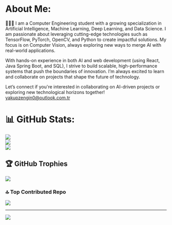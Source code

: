# About Me:
👨🏻‍💻 I am a Computer Engineering student with a growing specialization in Artificial Intelligence, Machine Learning, Deep Learning, and Data Science. I am passionate about leveraging cutting-edge technologies such as TensorFlow, PyTorch, OpenCV, and Python to create impactful solutions. My focus is on Computer Vision, always exploring new ways to merge AI with real-world applications.

With hands-on experience in both AI and web development (using React, Java Spring Boot, and SQL), I strive to build scalable, high-performance systems that push the boundaries of innovation. I’m always excited to learn and collaborate on projects that shape the future of technology.

Let’s connect if you're interested in collaborating on AI-driven projects or exploring new technological horizons together!
yakupzengin0@outlook.com.tr

# 📊 GitHub Stats:
![](https://github-readme-stats.vercel.app/api?username=yakupzengin&theme=react&hide_border=false&include_all_commits=false&count_private=false)<br/>
![](https://github-readme-streak-stats.herokuapp.com/?user=yakupzengin&theme=react&hide_border=false)<br/>
![](https://github-readme-stats.vercel.app/api/top-langs/?username=yakupzengin&theme=react&hide_border=false&include_all_commits=false&count_private=false&layout=compact)

## 🏆 GitHub Trophies
![](https://github-profile-trophy.vercel.app/?username=yakupzengin&theme=onedark&no-frame=true&no-bg=true&margin-w=4)

### 🔝 Top Contributed Repo
![](https://github-contributor-stats.vercel.app/api?username=yakupzengin&limit=5&theme=dark&combine_all_yearly_contributions=true)

---
[![](https://visitcount.itsvg.in/api?id=yakupzengin&icon=0&color=3)](https://visitcount.itsvg.in)

<!-- Proudly created with GPRM ( https://gprm.itsvg.in ) -->
